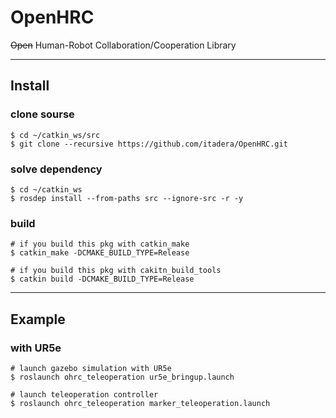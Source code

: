# OpenHRC
~~Open~~ Human-Robot Collaboration/Cooperation Library

---
## Install
### clone sourse
```
$ cd ~/catkin_ws/src
$ git clone --recursive https://github.com/itadera/OpenHRC.git 
```

### solve dependency
```
$ cd ~/catkin_ws
$ rosdep install --from-paths src --ignore-src -r -y
```

### build
```
# if you build this pkg with catkin_make
$ catkin_make -DCMAKE_BUILD_TYPE=Release

# if you build this pkg with cakitn_build_tools
$ catkin build -DCMAKE_BUILD_TYPE=Release
```


---
## Example

### with UR5e
```
# launch gazebo simulation with UR5e
$ roslaunch ohrc_teleoperation ur5e_bringup.launch

# launch teleoperation controller
$ roslaunch ohrc_teleoperation marker_teleoperation.launch
```
